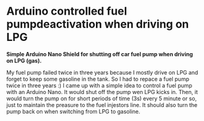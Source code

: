# Arduino controlled fuel pumpdeactivation when driving on LPG
**Simple Arduino Nano Shield for shutting off car fuel pump when driving on LPG (gas).**

My fuel pump failed twice in three years because I mostly drive on LPG and forget to keep some gasoline in the tank. So I had to repace a fuel pump twice in three years :)
I came up with a simple idea to control a fuel pump with an Arduino Nano. It would shut off the pump wen LPG kicks in.
Then, it would turn the pump on for short periods of time (3s) every 5 minute or so, just to maintain the preasure to the fuel injestors line.
It should also turn the pump back on when switching from LPG to gasoline.
